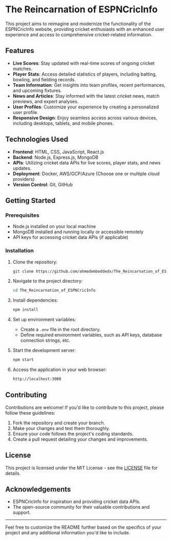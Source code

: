 
# The Reincarnation of ESPNCricInfo

This project aims to reimagine and modernize the functionality of the ESPNCricInfo website, providing cricket enthusiasts with an enhanced user experience and access to comprehensive cricket-related information.

## Features

- **Live Scores**: Stay updated with real-time scores of ongoing cricket matches.
- **Player Stats**: Access detailed statistics of players, including batting, bowling, and fielding records.
- **Team Information**: Get insights into team profiles, recent performances, and upcoming fixtures.
- **News and Articles**: Stay informed with the latest cricket news, match previews, and expert analyses.
- **User Profiles**: Customize your experience by creating a personalized user profile.
- **Responsive Design**: Enjoy seamless access across various devices, including desktops, tablets, and mobile phones.

## Technologies Used

- **Frontend**: HTML, CSS, JavaScript, React.js
- **Backend**: Node.js, Express.js, MongoDB
- **APIs**: Utilizing cricket data APIs for live scores, player stats, and news updates.
- **Deployment**: Docker, AWS/GCP/Azure (Choose one or multiple cloud providers)
- **Version Control**: Git, GitHub

## Getting Started

### Prerequisites

- Node.js installed on your local machine
- MongoDB installed and running locally or accessible remotely
- API keys for accessing cricket data APIs (if applicable)

### Installation

1. Clone the repository:

   ```bash
   git clone https://github.com/ahmedembeddedx/The_Reincarnation_of_ESPNCricInfo.git
   ```

2. Navigate to the project directory:

   ```bash
   cd The_Reincarnation_of_ESPNCricInfo
   ```

3. Install dependencies:

   ```bash
   npm install
   ```

4. Set up environment variables:

   - Create a `.env` file in the root directory.
   - Define required environment variables, such as API keys, database connection strings, etc.

5. Start the development server:

   ```bash
   npm start
   ```

6. Access the application in your web browser:

   ```bash
   http://localhost:3000
   ```

## Contributing

Contributions are welcome! If you'd like to contribute to this project, please follow these guidelines:

1. Fork the repository and create your branch.
2. Make your changes and test them thoroughly.
3. Ensure your code follows the project's coding standards.
4. Create a pull request detailing your changes and improvements.

## License

This project is licensed under the MIT License - see the [LICENSE](LICENSE) file for details.

## Acknowledgements

- ESPNCricInfo for inspiration and providing cricket data APIs.
- The open-source community for their valuable contributions and support.

---

Feel free to customize the README further based on the specifics of your project and any additional information you'd like to include.
